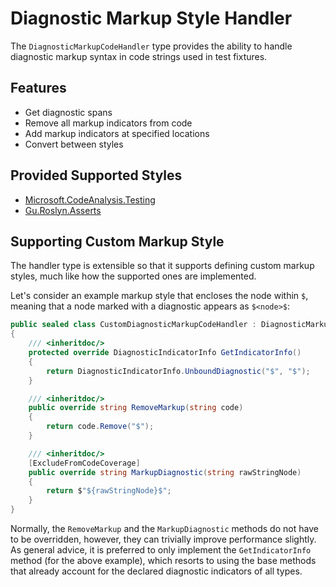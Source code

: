 # Diagnostic Markup Style Handler

The `DiagnosticMarkupCodeHandler` type provides the ability to handle diagnostic markup syntax in code strings used in test fixtures.

## Features

- Get diagnostic spans
- Remove all markup indicators from code
- Add markup indicators at specified locations
- Convert between styles

## Provided Supported Styles

- [Microsoft.CodeAnalysis.Testing](https://www.nuget.org/packages/Microsoft.CodeAnalysis.Analyzer.Testing/)
- [Gu.Roslyn.Asserts](https://www.nuget.org/packages/Gu.Roslyn.Asserts/)

## Supporting Custom Markup Style

The handler type is extensible so that it supports defining custom markup styles, much like how the supported ones are implemented.

Let's consider an example markup style that encloses the node within `$`, meaning that a node marked with a diagnostic appears as `$<node>$`:

```csharp
public sealed class CustomDiagnosticMarkupCodeHandler : DiagnosticMarkupCodeHandler
{
    /// <inheritdoc/>
    protected override DiagnosticIndicatorInfo GetIndicatorInfo()
    {
        return DiagnosticIndicatorInfo.UnboundDiagnostic("$", "$");
    }

    /// <inheritdoc/>
    public override string RemoveMarkup(string code)
    {
        return code.Remove("$");
    }

    /// <inheritdoc/>
    [ExcludeFromCodeCoverage]
    public override string MarkupDiagnostic(string rawStringNode)
    {
        return $"${rawStringNode}$";
    }
}
```

Normally, the `RemoveMarkup` and the `MarkupDiagnostic` methods do not have to be overridden, however, they can trivially improve performance slightly. As general advice, it is preferred to only implement the `GetIndicatorInfo` method (for the above example), which resorts to using the base methods that already account for the declared diagnostic indicators of all types.
